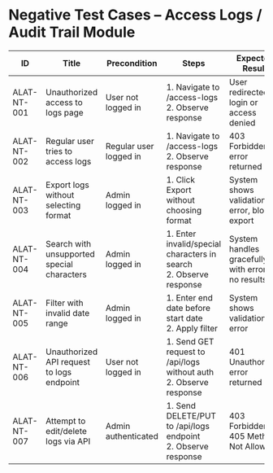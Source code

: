 # Negative Test Cases – Access Logs / Audit Trail Module

| ID          | Title                                       | Precondition                        | Steps                                                         | Expected Result                           | Actual Result | Status |
|-------------|---------------------------------------------|-------------------------------------|---------------------------------------------------------------|-------------------------------------------|---------------|--------|
| ALAT-NT-001 | Unauthorized access to logs page            | User not logged in                  | 1. Navigate to /access-logs <br> 2. Observe response | User redirected to login or access denied |               |        |
| ALAT-NT-002 | Regular user tries to access logs           | Regular user logged in              | 1. Navigate to /access-logs <br> 2. Observe response | 403 Forbidden error returned |               |        |
| ALAT-NT-003 | Export logs without selecting format        | Admin logged in                     | 1. Click Export without choosing format | System shows validation error, blocks export |               |        |
| ALAT-NT-004 | Search with unsupported special characters  | Admin logged in                     | 1. Enter invalid/special characters in search <br> 2. Observe response | System handles gracefully with error or no results |               |        |
| ALAT-NT-005 | Filter with invalid date range              | Admin logged in                     | 1. Enter end date before start date <br> 2. Apply filter | System shows validation error |               |        |
| ALAT-NT-006 | Unauthorized API request to logs endpoint   | User not logged in                  | 1. Send GET request to /api/logs without auth <br> 2. Observe response | 401 Unauthorized error returned |               |        |
| ALAT-NT-007 | Attempt to edit/delete logs via API         | Admin authenticated                 | 1. Send DELETE/PUT to /api/logs endpoint <br> 2. Observe response | 403 Forbidden or 405 Method Not Allowed |               |        |